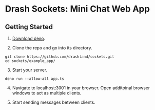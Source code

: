 # Drash Sockets: Mini Chat Web App

## Getting Started

1. [Download deno](https://deno.land/).

2. Clone the repo and go into its directory.

```
git clone https://github.com/drashland/sockets.git
cd sockets/example_app/
```

3. Start your server.

```
deno run --allow-all app.ts
```

4. Navigate to localhost:3001 in your browser. Open additoinal browser windows to act as multiple clients.

5. Start sending messages between clients.

